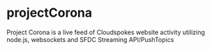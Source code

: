 projectCorona
=============
Project Corona is a live feed of Cloudspokes website activity utilizing node.js, websockets and SFDC Streaming API/PushTopics
